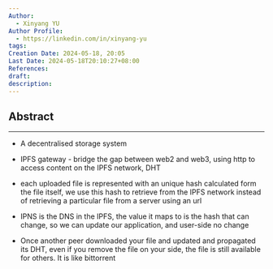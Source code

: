```yaml
---
Author:
  - Xinyang YU
Author Profile:
  - https://linkedin.com/in/xinyang-yu
tags: 
Creation Date: 2024-05-18, 20:05
Last Date: 2024-05-18T20:10:27+08:00
References: 
draft: 
description: 
---
```

## Abstract
---
- A decentralised storage system
- IPFS gateway - bridge the gap between web2 and web3, using http to access content on the IPFS network, DHT
- each uploaded file is represented with an unique hash calculated form the file itself, we use this hash to retrieve from the IPFS network instead of retrieving a particular file from a server using an url
- IPNS is the DNS in the IPFS, the value it maps to is the hash that can change, so we can update our application, and user-side no change

- Once another peer downloaded your file and updated and propagated its DHT, even if you remove the file on your side, the file is still available for others. It is like bittorrent